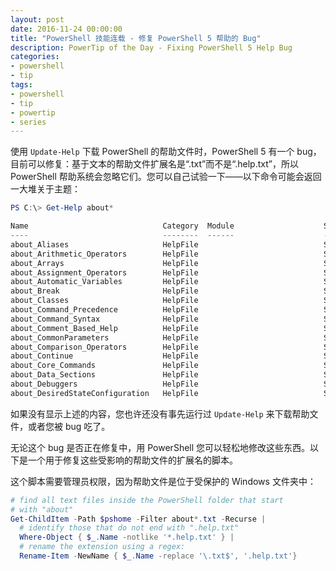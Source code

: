 ```yaml
---
layout: post
date: 2016-11-24 00:00:00
title: "PowerShell 技能连载 - 修复 PowerShell 5 帮助的 Bug"
description: PowerTip of the Day - Fixing PowerShell 5 Help Bug
categories:
- powershell
- tip
tags:
- powershell
- tip
- powertip
- series
---
```

使用 `Update-Help` 下载 PowerShell 的帮助文件时，PowerShell 5 有一个 bug，目前可以修复：基于文本的帮助文件扩展名是“.txt”而不是“.help.txt”，所以 PowerShell 帮助系统会忽略它们。您可以自己试验一下——以下命令可能会返回一大堆关于主题：

```powershell
PS C:\> Get-Help about*

Name                              Category  Module                    Synopsis                                              
----                              --------  ------                    --------                                              
about_Aliases                     HelpFile                            SHORT DESCRIPTION                                     
about_Arithmetic_Operators        HelpFile                            SHORT DESCRIPTION                                     
about_Arrays                      HelpFile                            SHORT DESCRIPTION                                     
about_Assignment_Operators        HelpFile                            SHORT DESCRIPTION                                     
about_Automatic_Variables         HelpFile                            SHORT DESCRIPTION                                     
about_Break                       HelpFile                            SHORT DESCRIPTION                                     
about_Classes                     HelpFile                            SHORT DESCRIPTION                                     
about_Command_Precedence          HelpFile                            SHORT DESCRIPTION                                     
about_Command_Syntax              HelpFile                            SHORT DESCRIPTION                                     
about_Comment_Based_Help          HelpFile                            SHORT DESCRIPTION                                     
about_CommonParameters            HelpFile                            SHORT DESCRIPTION                                     
about_Comparison_Operators        HelpFile                            SHORT DESCRIPTION                                     
about_Continue                    HelpFile                            SHORT DESCRIPTION                                     
about_Core_Commands               HelpFile                            SHORT DESCRIPTION                                     
about_Data_Sections               HelpFile                            SHORT DESCRIPTION                                     
about_Debuggers                   HelpFile                            SHORT DESCRIPTION                                     
about_DesiredStateConfiguration   HelpFile                            SHORT DESCRIPTION 
```

如果没有显示上述的内容，您也许还没有事先运行过 `Update-Help` 来下载帮助文件，或者您被 bug 吃了。

无论这个 bug 是否正在修复中，用 PowerShell 您可以轻松地修改这些东西。以下是一个用于修复这些受影响的帮助文件的扩展名的脚本。

这个脚本需要管理员权限，因为帮助文件是位于受保护的 Windows 文件夹中：

```powershell
# find all text files inside the PowerShell folder that start
# with "about"
Get-ChildItem -Path $pshome -Filter about*.txt -Recurse |
  # identify those that do not end with ".help.txt"
  Where-Object { $_.Name -notlike '*.help.txt' } |
  # rename the extension using a regex:
  Rename-Item -NewName { $_.Name -replace '\.txt$', '.help.txt'}
```
<!--本文国际来源：[Fixing PowerShell 5 Help Bug](http://community.idera.com/powershell/powertips/b/tips/posts/fixing-powershell-5-help-bug)-->
